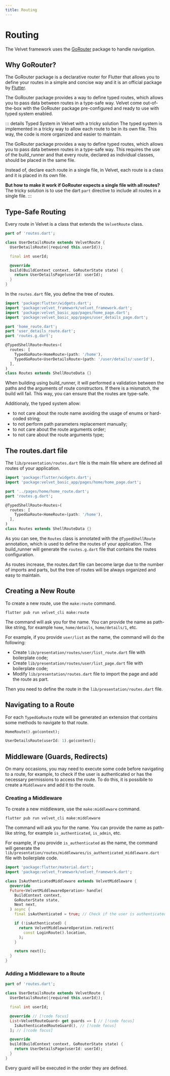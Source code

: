 ```yaml
---
title: Routing
---
```


# Routing

The Velvet framework uses the [GoRouter](https://pub.dev/packages/go_router) package to handle navigation.

## Why GoRouter?

The GoRouter package is a declarative router for Flutter that allows you to define your routes in a simple and concise way and it is an official package by [Flutter](https://flutter.dev).

The GoRouter package provides a way to define typed routes, which allows you to pass data between routes in a type-safe way.
Velvet come out-of-the-box with the GoRouter package pre-configured and ready to use with typed system enabled.

::: details Typed System in Velvet with a tricky solution
The typed system is implemented in a tricky way to allow each route to be in its own file. This way, the code is more organized and easier to maintain.

The GoRouter package provides a way to define typed routes, which allows you to pass data between routes in a type-safe way.
This requires the use of the build_runner and that every route, declared as individual classes, should be placed in the same file.

Instead of, declare each route in a single file, in Velvet, each route is a class and it is placed in its own file.

**But how to make it work if GoRouter expects a single file with all routes?** The tricky solution is to use the dart `part` directive to include all routes in a single file.
:::

## Type-Safe Routing

Every route in Velvet is a class that extends the `VelvetRoute` class.

```dart
part of 'routes.dart';

class UserDetailsRoute extends VelvetRoute {
  UserDetailsRoute({required this.userId});

  final int userId;

  @override
  build(BuildContext context, GoRouterState state) {
    return UserDetailsPage(userId: userId);
  }
}
```

In the `routes.dart` file, you define the tree of routes.

```dart
import 'package:flutter/widgets.dart';
import 'package:velvet_framework/velvet_framework.dart';
import 'package:velvet_basic_app/pages/home_page.dart';
import 'package:velvet_basic_app/pages/user_details_page.dart';

part 'home_route.dart';
part 'user_details_route.dart';
part 'routes.g.dart';

@TypedShellRoute<Routes>(
  routes: [
    TypedGoRoute<HomeRoute>(path: '/home'),
    TypedGoRoute<UserDetailsRoute>(path: '/user/details/:userId'),
  ],
)
class Routes extends ShellRouteData {}
```

When building using build_runner, it will performed a validation between the paths and the arguments of route constructors. If there is a mismatch, the build will fail. This way, you can ensure that the routes are type-safe.

Additionaly, the typed system allow:
- to not care about the route name avoiding the usage of enums or hard-coded string;
- to not perform path parameters replacement manually;
- to not care about the route arguments order;
- to not care about the route arguments type;

## The routes.dart file

The `lib/presentation/routes.dart` file is the main file where are defined all routes of your application.

```dart
import 'package:flutter/widgets.dart';
import 'package:velvet_basic_app/pages/home/home_page.dart';

part '../pages/home/home_route.dart';
part 'routes.g.dart';

@TypedShellRoute<Routes>(
  routes: [
    TypedGoRoute<HomeRoute>(path: '/home'),
  ],
)
class Routes extends ShellRouteData {}
```

As you can see, the `Routes` class is annotated with the `@TypedShellRoute` annotation, which is used to define the routes of your application.
The build_runner will generate the `routes.g.dart` file that contains the routes configuration.

As routes increase, the routes.dart file can become large due to the number of imports and parts, but the tree of routes will be always organized and easy to maintain.

## Creating a New Route

To create a new route, use the `make:route` command.

```shell
flutter pub run velvet_cli make:route
```

The command will ask you for the name. You can provide the name as path-like string, for example `home`, `home/details`, `home/details/1`, etc.

For example, if you provide `user/list` as the name, the command will do the following:

- Create `lib/presentation/routes/user/list_route.dart` file with boilerplate code;
- Create `lib/presentation/routes/user/list_page.dart` file with boilerplate code;
- Modify `lib/presentation/routes.dart` file to import the page and add the route as part.

Then you need to define the route in the `lib/presentation/routes.dart` file.

## Navigating to a Route

For each `TypedGoRoute` route will be generated an extension that contains some methods to navigate to that route.

```dart
HomeRoute().go(context);
```

```dart
UserDetailsRoute(userId: 1).go(context);
```

## Middleware (Guards, Redirects)

On many occasions, you may need to execute some code before navigating to a route, for example, to check if the user is authenticated or has the necessary permissions to access the route. To do this, it is possibile to create a `Middleware` and add it to the route.

### Creating a Middleware

To create a new middleware, use the `make:middleware` command.

```shell
flutter pub run velvet_cli make:middleware
```

The command will ask you for the name. You can provide the name as path-like string, for example `is_authenticated`, `is_admin`, etc.

For example, if you provide `is_authenticated` as the name, the command will generate the `lib/presentation/routes/middlewares/is_authenticated_middleware.dart` file with boilerplate code.

```dart
import 'package:flutter/material.dart';
import 'package:velvet_framework/velvet_framework.dart';

class IsAuthenticatedMiddleware extends VelvetMiddleware {
  @override
  Future<VelvetMiddlewareOperation> handle(
    BuildContext context,
    GoRouterState state,
    Next next,
  ) async {
    final isAuthenticated = true; // Check if the user is authenticated

    if (!isAuthenticated) {
      return VelvetMiddlewareOperation.redirect(
        const LoginRoute().location,
      );
    }

    return next();
  }
}
```

### Adding a Middleware to a Route

```dart
part of 'routes.dart';

class UserDetailsRoute extends VelvetRoute {
  UserDetailsRoute({required this.userId});

  final int userId;

  @override // [!code focus]
  List<VelvetRouteGuard> get guards => [ // [!code focus]
    IsAuthenticatedRouteGuard(), // [!code focus]
  ]; // [!code focus]

  @override
  build(BuildContext context, GoRouterState state) {
    return UserDetailsPage(userId: userId);
  }
}
```

Every guard will be executed in the order they are defined.
